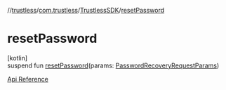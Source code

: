 //[trustless](../../../index.md)/[com.trustless](../index.md)/[TrustlessSDK](index.md)/[resetPassword](reset-password.md)

# resetPassword

[kotlin]\
suspend fun [resetPassword](reset-password.md)(params: [PasswordRecoveryRequestParams](../../com.trustless.requests.identity.passwordRecovery/-password-recovery-request-params/index.md))

[Api Reference](https://developer.staq.io/docs/apis/identity#/User%20management/Initiate%20password%20reset)
